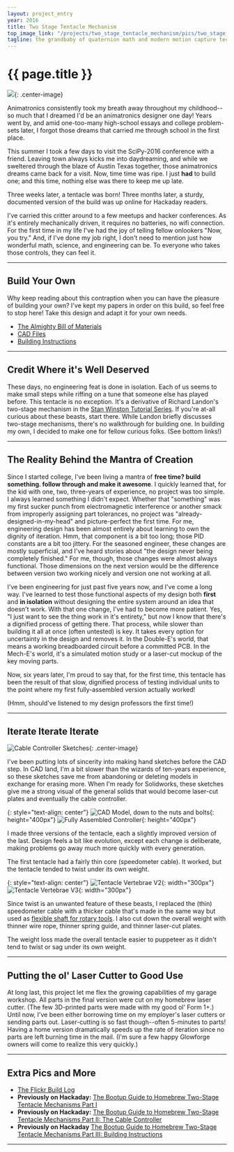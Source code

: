 ```yaml
---
layout: project_entry
year: 2016
title: Two Stage Tentacle Mechanism
top_image_link: "/projects/two_stage_tentacle_mechanism/pics/two_stage_tentacle_mechanism_small.jpg"
tagline: the grandbaby of quaternion math and modern motion capture technology
---
```


# {{ page.title }}

![](/projects/two_stage_tentacle_mechanism/pics/tentacle_puppeteering-optimize.gif){: .center-image}

Animatronics consistently took my breath away throughout my childhood--so much that I dreamed I'd be an animatronics designer one day!
Years went by, and amid one-too-many high-school essays and college problem-sets later, I forgot those dreams that carried me through school in the first place.

This summer I took a few days to visit the SciPy-2016 conference with a friend.
Leaving town always kicks me into daydreaming, and while we sweltered through the blaze of Austin Texas together, those animatronics dreams came back for a visit.
Now, time time was ripe. I just __had__ to build one; and this time, nothing else was there to keep me up late.

Three weeks later, a tentacle was born! Three months later, a sturdy, documented version of the build was up online for Hackaday readers.

I've carried this critter around to a few meetups and hacker conferences.
As it's entirely mechanically driven, it requires no batteries, no wifi connection.
For the first time in my life I've had the joy of telling fellow onlookers "Now, you try." And, if I've done my job right, I don't need to mention just how wonderful math, science, and engineering can be. To everyone who takes those controls, they can feel it.

***

## Build Your Own

Why keep reading about this contraption when you can have the pleasure of building your own?
I've kept my papers in order on this build, so feel free to stop here! Take this design and adapt it for your own needs.

* [The Almighty Bill of Materials](https://docs.google.com/spreadsheets/d/1LeeB5BPr6AzM87uwkL1KV0k9X3DrusPlTtMXaytvhZU/edit#gid=0)
* [CAD Files](https://grabcad.com/library/delrin-cable-controller-1)
* [Building Instructions](http://hackaday.com/2016/10/21/two-stage-tentacle-mechanisms-part-iii-putting-it-all-together/)

***

## Credit Where it's Well Deserved

These days, no engineering feat is done in isolation.
Each of us seems to make small steps while riffing on a tune that someone else has played before.
This tentacle is no exception.
It's a derivative of Richard Landon's two-stage mechanism in the [Stan Winston Tutorial Series](https://www.stanwinstonschool.com/tutorials/animatronic-tentacle-mechanism-basics).
If you're at-all curious about these beasts, start there.
While Landon briefly discusses two-stage mechanisms, there's no walkthrough for building one.
In building my own, I decided to make one for fellow curious folks.
(See bottom links!)

***

## The Reality Behind the Mantra of Creation


Since I started college, I've been living a mantra of __free time? build something. follow through and make it awesome__.
I quickly learned that, for the kid with one, two, three-years of experience, no project was too simple.
I always learned something I didn't expect.
Whether that "something" was my first sucker punch from electromagnetic interference or another smack from improperly assigning part tolerances, no project was "already-designed-in-my-head" and picture-perfect the first time.
For me, engineering design has been almost entirely about learning to own the dignity of iteration.
Hmm, that component is a bit too long; those PID constants are a bit too jittery.
For the seasoned engineer, these changes are mostly superficial, and I've heard stories about "the design never being completely finished."
For me, though, those changes were almost always functional. Those dimensions on the next version would be the difference between version two working nicely and version one not working at all.

I've been engineering for just past five years now, and I've come a long way.
I've learned to test those functional aspects of my design both __first__ and __in isolation__ without designing the entire system around an idea that doesn't work.
With that one change, I've had to become more patient. Yes, "I just want to see the thing work in it's entirety," but now I know that there's a dignified process of getting there.
That process, while slower than building it all at once (often untested) is key.
It takes every option for uncertainty in the design and removes it.
In the Double-E's world, that means a working breadboarded circuit before a committed PCB.
In the Mech-E's world, it's a simulated motion study or a laser-cut mockup of the key moving parts.

Now, six years later, I'm proud to say that, for the first time, this tentacle has been the result of that slow, dignified process of testing individual units to the point where my first fully-assembled version actually worked!

(Hmm, should've listened to my design professors the first time!)

***

## Iterate Iterate Iterate

![](/projects/two_stage_tentacle_mechanism/pics/cable_controller_sketches.jpg "Cable Controller Sketches"){: .center-image}

I've been putting lots of sincerity into making hand sketches before the CAD step.
In CAD land, I'm a bit slower than the wizards of ten-years experience, so these sketches save me from abandoning or deleting models in exchange for erasing more.
When I'm ready for Solidworks, these sketches give me a strong visual of the general solids that would become laser-cut plates and eventually the cable controller.

{: style="text-align: center"}
![](/projects/two_stage_tentacle_mechanism/pics/cable_controller_cad.jpg "CAD Model, down to the nuts and bolts"){: height="400px"} ![](/projects/two_stage_tentacle_mechanism/pics/cable_controller_irl.jpg "Fully Assembled Controller"){: height="400px"}

I made three versions of the tentacle, each a slightly improved version of the last.
Design feels a bit like evolution, except each change is deliberate, making problems go away much more quickly with every generation.

The first tentacle had a fairly thin core (speedometer cable).
It worked, but the tentacle tended to twist under its own weight.

{: style="text-align: center"}
![](/projects/two_stage_tentacle_mechanism/pics/old_flexible_shaft.jpg "Tentacle Vertebrae V2"){: width="300px"} ![](/projects/two_stage_tentacle_mechanism/pics/new_flexible_shaft.jpg "Tentacle Vertebrae V3"){: width="300px"}

Since twist is an unwanted feature of these beasts, I replaced the (thin) speedometer cable with a thicker cable that's made in the same way but used as [flexible shaft for rotary tools](https://www.aliexpress.com/item/98CM-38-6-Length-Rotary-Tool-Flexible-Metal-Tube-Inner-Shaft-Cable-For-Foredom-F-Flex/32510179656.html?spm=2114.13010608.0.53.rXrB2n).
I also cut down the overall weight with thinner wire rope, thinner spring guide, and thinner laser-cut plates.


The weight loss made the overall tentacle easier to puppeteer as it didn't tend to twist or sag under its own weight.

***

## Putting the ol' Laser Cutter to Good Use

At long last, this project let me flex the growing capabilities of my garage workshop.
All parts in the final version were cut on my homebrew laser cutter.
(The few 3D-printed parts were made with my good ol' Form 1+.)
Until now, I've been either borrowing time on my employer's laser cutters or sending parts out.
Laser-cutting is so fast though--often 5-minutes to parts!
Having a home version dramatically speeds up the rate of iteration since no parts are left burning time in the mail.
(I'm sure a few happy Glowforge owners will come to realize this very quickly.)

***

## Extra Pics and More
* [The Flickr Build Log](https://www.flickr.com/photos/77947059@N05/albums/72157670807892702)
* **Previously on Hackaday:** [The Bootup Guide to Homebrew Two-Stage Tentacle Mechanisms Part I](http://hackaday.com/2016/09/13/the-bootup-guide-to-homebrew-two-stage-tentacle-mechanisms/)
* **Previously on Hackaday:** [The Bootup Guide to Homebrew Two-Stage Tentacle Mechanisms Part II: The Cable Controller](http://hackaday.com/2016/10/05/two-stage-tentacle-mechanisms-part-ii-the-cable-controller/)
* **Previously on Hackaday** [The Bootup Guide to Homebrew Two-Stage Tentacle Mechanisms Part III: Building Instructions](http://hackaday.com/2016/10/21/two-stage-tentacle-mechanisms-part-iii-putting-it-all-together/)

***
